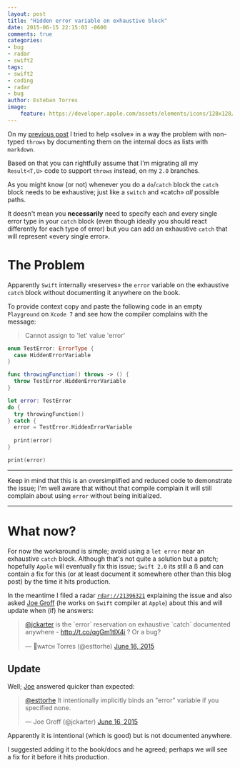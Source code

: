 ```yaml
---
layout: post
title: "Hidden error variable on exhaustive block"
date: 2015-06-15 22:15:03 -0600
comments: true
categories:
- bug
- radar
- swift2
tags:
- swift2
- coding
- radar
- bug
author: Esteban Torres
image:
    feature: https://developer.apple.com/assets/elements/icons/128x128/swift_2x.png
---
```


On my [previous post][throwDoc] I tried to help «solve» in a way the problem with non-typed `throws` by documenting them on the internal docs as lists with `markdown`.

Based on that you can rightfully assume that I'm migrating all my `Result<T,U>` code to support `throws` instead, on my `2.0` branches.

As you might know (or not) whenever you do a `do`/`catch` block the `catch` block needs to be exhaustive; just like a `switch` and «catch» *all* possible paths.

It doesn't mean you __necessarily__ need to specify each and every single error type in your `catch` block (even though ideally you should react differently for each type of error) but you can add an exhaustive `catch` that will represent «every single error».

<!--more-->

# The Problem

Apparently `Swift` internally «reserves» the `error` variable on the exhaustive `catch` block without documenting it anywhere on the book.

To provide context copy and paste the following code in an empty `Playground` on `Xcode 7` and see how the compiler complains with the message:
> Cannot assign to 'let' value 'error' 

```swift
enum TestError: ErrorType {
  case HiddenErrorVariable
}

func throwingFunction() throws -> () {
  throw TestError.HiddenErrorVariable
}

let error: TestError
do {
  try throwingFunction()
} catch {
  error = TestError.HiddenErrorVariable
  
  print(error)
}

print(error)
```

___
Keep in mind that this is an oversimplified and reduced code to demonstrate the issue; I'm well aware that without that compile complain it will still complain about using `error` without being initialized.
___

# What now?

For now the workaround is simple; avoid using a `let error` near an exhaustive `catch` block. Although that's not quite a solution but a patch; hopefully `Apple` will eventually fix this issue; `Swift 2.0` its still a ß and can contain a fix for this (or at least document it somewhere other than this blog post) by the time it hits production.

In the meantime I filed a radar [`rdar://21396321`][radar] explaining the issue and also asked [Joe Groff][jckarter] (he works on `Swift` compiler at `Apple`) about this and will update when (if) he answers:

<blockquote class="twitter-tweet" lang="en"><p lang="en" dir="ltr"><a href="https://twitter.com/jckarter">@jckarter</a> is the `error` reservation on exhaustive `catch` documented anywhere - <a href="http://t.co/qgGm1tlX4i">http://t.co/qgGm1tlX4i</a> ? Or a bug?</p>&mdash; ᴡᴀᴛᴄʜ Torres (@esttorhe) <a href="https://twitter.com/esttorhe/status/610667900421152768">June 16, 2015</a></blockquote>
<script async src="//platform.twitter.com/widgets.js" charset="utf-8"></script>

## Update

Well; [Joe][jckarter] answered quicker than expected:

<blockquote class="twitter-tweet" lang="en"><p lang="en" dir="ltr"><a href="https://twitter.com/esttorhe">@esttorhe</a> It intentionally implicitly binds an &quot;error&quot; variable if you specified none.</p>&mdash; Joe Groff (@jckarter) <a href="https://twitter.com/jckarter/status/610668658105413633">June 16, 2015</a></blockquote>
<script async src="//platform.twitter.com/widgets.js" charset="utf-8"></script>

Apparently it is intentional (which is good) but is not documented anywhere.

I suggested adding it to the book/docs and he agreed; perhaps we will see a fix for it before it hits production.

[throwDoc]:http://www.estebantorr.es/blog/2015/06/14/swift-2-dot-0-throws-tip/
[radar]:http://openradar.appspot.com/21396321
[jckarter]:https://twitter.com/jckarter
